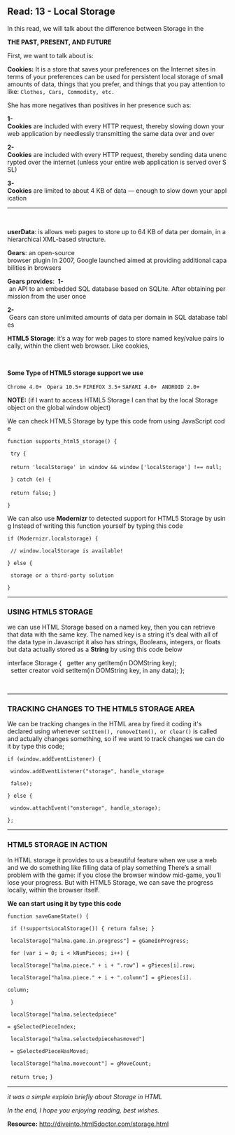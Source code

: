 ## Read: 13 - Local Storage

In this read, we will talk about the difference between Storage in the

**THE PAST, PRESENT, AND FUTURE**

First, we want to talk about is:

**Cookies:** It is a store that saves your preferences on the Internet sites in terms of your preferences can be used for persistent local storage of small amounts of data, things that you prefer, and things that you pay attention to like: `Clothes, Cars, Commodity, etc.`

She has more negatives than positives in her presence such as:

**1-** **Cookies** are included with every HTTP request, thereby slowing down your web application by needlessly transmitting the same data over and over

**2-**
**Cookies** are included with every HTTP request, thereby sending data unencrypted over the internet (unless your entire web application is served over SSL)

**3-**
**Cookies** are limited to about 4 KB of data — enough to slow down your application

---

</br>

**userData**: is allows web pages to store up to 64 KB of data per domain, in a hierarchical XML-based structure.

**Gears**: an open-source browser plugin In 2007, Google launched aimed at providing additional capabilities in browsers

**Gears provides**: 
**1-** an API to an embedded SQL database based on SQLite. After obtaining permission from the user once

**2-** Gears can store unlimited amounts of data per domain in SQL database tables

**HTML5 Storage**: it’s a way for web pages to store named key/value pairs locally, within the client web browser. Like cookies,

<br>

**Some Type of HTML5 storage support we use**

`Chrome 4.0+`  
`Opera 10.5+`
`FIREFOX 3.5+`
`SAFARI 4.0+`  
`ANDROID 2.0+`

**NOTE:** (if I want to access HTML5 Storage I can that by the local Storage object on the global window object)

We can check HTML5 Storage by type this code from using JavaScript code

`function supports_html5_storage() {`

` try {`

` return 'localStorage' in window && window`
`['localStorage'] !== null;`

` } catch (e) {`

` return false;`
`}`

`}`

We can also use **Modernizr** to detected support for HTML5 Storage by using Instead of writing this function yourself by typing this code

`if (Modernizr.localstorage) {`

` // window.localStorage is available!`

`} else {`

` storage or a third-party solution`

`}`

---

### USING HTML5 STORAGE

we can use HTML Storage based on a named key, then you can retrieve that data with the same key. The named key is a string it's deal with all of the data type in Javascript it also has strings, Booleans, integers, or floats but data actually stored as a **String** by using this code below

interface Storage {
  getter any getItem(in DOMString key);
  setter creator void setItem(in DOMString key, in any data);
};

</br>

---

### TRACKING CHANGES TO THE HTML5 STORAGE AREA

We can be tracking changes in the HTML area by fired it coding it's declared using whenever
`setItem(), removeItem(), or clear()` is called and actually changes something, so if we want to track changes we can do it by type this code;

`if (window.addEventListener) {`

` window.addEventListener("storage", handle_storage`

` false);`

`} else {`

` window.attachEvent("onstorage", handle_storage);`

`};`

---

### HTML5 STORAGE IN ACTION

In HTML storage it provides to us a beautiful feature when we use a web and we do something like filling data of play something There’s a small problem with the game: if you close the browser window mid-game, you’ll lose your progress. But with HTML5 Storage, we can save the progress locally, within the browser itself.

**We can start using it by type this code**

`function saveGameState() {`

` if (!supportsLocalStorage()) { return false; }`

` localStorage["halma.game.in.progress"] = gGameInProgress;`

` for (var i = 0; i < kNumPieces; i++) {`

` localStorage["halma.piece." + i + ".row"] = gPieces[i].row;`

` localStorage["halma.piece." + i + ".column"] = gPieces[i].`

`column;`

` }`

` localStorage["halma.selectedpiece"`

`= gSelectedPieceIndex;`

` localStorage["halma.selectedpiecehasmoved"]`

` = gSelectedPieceHasMoved;`

` localStorage["halma.movecount"] = gMoveCount;`



` return true;`
`}`

---

_it was a simple explain briefly about Storage in HTML_

_In the end, I hope you enjoying reading, best wishes._

**Resource:** http://diveinto.html5doctor.com/storage.html
